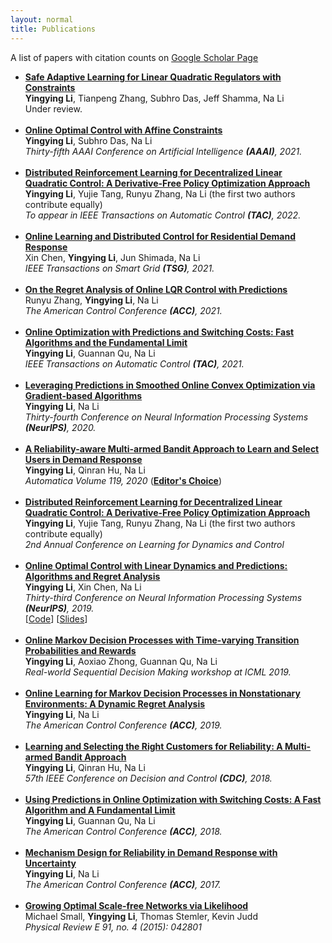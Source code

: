 ```yaml
---
layout: normal
title: Publications
---
```


<div class="infoblock">
    <div class="blockcontent">
    <p>A list of papers with citation counts on <a href="https://scholar.google.com/citations?hl=en&user=-b9PTaUAAAAJ">Google Scholar Page</a></p>
</div></div>

- [**Safe Adaptive Learning for Linear Quadratic Regulators with Constraints**](/files/Safe_Adaptive_Learning_for_Linear_Quadratic_Regulators_with_Constraints.pdf)
  <br>
  **Yingying Li**, Tianpeng Zhang, Subhro Das, Jeff Shamma, Na Li
  <br>
  Under review.
  <br>
  <br>
- [**Online Optimal Control with Affine Constraints**](https://arxiv.org/pdf/2010.04891.pdf)
  <br>
  **Yingying Li**, Subhro Das, Na Li
  <br>
  *Thirty-fifth AAAI Conference on Artificial Intelligence **(AAAI)**, 2021.*
  <br>
  <br>
- [**Distributed Reinforcement Learning for Decentralized Linear Quadratic Control: A Derivative-Free Policy Optimization Approach**](https://arxiv.org/pdf/1912.09135.pdf)
  <br>
  **Yingying Li**, Yujie Tang, Runyu Zhang, Na Li (the first two authors contribute equally)
  <br>
  *To appear in IEEE Transactions on Automatic Control **(TAC)**, 2022.* 
  <br>
  <br>  
- [**Online Learning and Distributed Control for Residential Demand Response**](./files/tsg_Online_Learning_and_Distributed_Control_for_Residential_Demand_Response.pdf)
  <br>
  Xin Chen, **Yingying Li**, Jun Shimada, Na Li
  <br>
  *IEEE Transactions on Smart Grid **(TSG)**, 2021.* 
  <br>
  <br>
- [**On the Regret Analysis of Online LQR Control with Predictions**](https://arxiv.org/pdf/2102.01309.pdf)
  <br>
  Runyu Zhang, **Yingying Li**,  Na Li
  <br>
  *The American Control Conference **(ACC)**, 2021.*
  <br>
  <br>
- [**Online Optimization with Predictions and Switching Costs: Fast Algorithms and the Fundamental Limit**](https://arxiv.org/pdf/1801.07780.pdf)
  <br>
  **Yingying Li**, Guannan Qu, Na Li
  <br>
  *IEEE Transactions on Automatic Control **(TAC)**, 2021.* 
  <br>
  <br>
- [**Leveraging Predictions in Smoothed Online Convex Optimization via Gradient-based Algorithms**](https://papers.nips.cc/paper/2020/file/a6e4f250fb5c56aaf215a236c64e5b0a-Paper.pdf)
  <br>
  **Yingying Li**, Na Li
  <br>
  *Thirty-fourth Conference on Neural Information Processing Systems **(NeurIPS)**, 2020.*
  <br>
  <br>
- [**A Reliability-aware Multi-armed Bandit Approach to Learn and Select Users in Demand Response**](https://arxiv.org/pdf/2003.09505.pdf)
  <br>
  **Yingying Li**, Qinran Hu, Na Li
  <br>
  *Automatica Volume 119, 2020* ([**Editor's Choice**](https://www.journals.elsevier.com/automatica/editors-choice/september-2020-automatica))
  <br>
  <br>  
- [**Distributed Reinforcement Learning for Decentralized Linear Quadratic Control: A Derivative-Free Policy Optimization Approach**](https://arxiv.org/abs/1912.09135)
  <br>
  **Yingying Li**, Yujie Tang, Runyu Zhang, Na Li (the first two authors contribute equally)
  <br>
  *2nd Annual Conference on Learning for Dynamics and Control*
  <br>
  <br> 
- [**Online Optimal Control with Linear Dynamics and Predictions: Algorithms and Regret Analysis**](https://arxiv.org/pdf/1906.11378.pdf)
  <br>
  **Yingying Li**, Xin Chen, Na Li
  <br>
  *Thirty-third Conference on Neural Information Processing Systems **(NeurIPS)**, 2019.*
  <br>
  [[Code](https://github.com/li-yingying/RHGC)] [[Slides](https://drive.google.com/file/d/1j_EKJ2v_niRUGLde77idF-8kyaIgGdAA/view)]
  <br>
  <br>
- [**Online Markov Decision Processes with Time-varying Transition Probabilities and Rewards**](https://realworld-sdm.github.io/paper/25.pdf)
  <br>
  **Yingying Li**, Aoxiao Zhong, Guannan Qu, Na Li
  <br>
  *Real-world Sequential Decision Making workshop at ICML 2019.* 
  <br>
  <br>
- [**Online Learning for Markov Decision Processes in Nonstationary Environments: A Dynamic Regret Analysis**](https://nali.seas.harvard.edu/files/nali/files/2019acc_onlinemdp.pdf)
  <br>
  **Yingying Li**, Na Li
  <br>
  *The American Control Conference **(ACC)**, 2019.* 
  <br>
  <br>
- [**Learning and Selecting the Right Customers for Reliability: A Multi-armed Bandit Approach**](https://scholar.harvard.edu/files/yingyingli/files/2018-2.pdf)
  <br>
  **Yingying Li**, Qinran Hu, Na Li
  <br>
  *57th IEEE Conference on Decision and Control **(CDC)**, 2018.* 
  <br>
  <br>
- [**Using Predictions in Online Optimization with Switching Costs: A Fast Algorithm and A Fundamental Limit**](https://scholar.harvard.edu/files/yingyingli/files/2018-1.pdf)
  <br>
  **Yingying Li**, Guannan Qu, Na Li
  <br>
  *The American Control Conference **(ACC)**, 2018.* 
  <br>
  <br>
- [**Mechanism Design for Reliability in Demand Response with Uncertainty**](https://scholar.harvard.edu/files/yingyingli/files/2017-1.pdf)
  <br>
  **Yingying Li**, Na Li
  <br>
  *The American Control Conference **(ACC)**, 2017.* 
  <br>
  <br>
- [**Growing Optimal Scale-free Networks via Likelihood**](https://scholar.harvard.edu/files/yingyingli/files/2014-1.pdf)
  <br>
  Michael Small, **Yingying Li**, Thomas Stemler, Kevin Judd
  <br>
  *Physical Review E 91, no. 4 (2015): 042801* 
  
